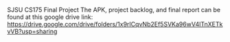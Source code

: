 SJSU CS175 Final Project
The APK, project backlog, and final report can be found at this google drive link: https://drive.google.com/drive/folders/1x9rICqvNb2Ef5SVKa96wV4lTnXETkvVB?usp=sharing
